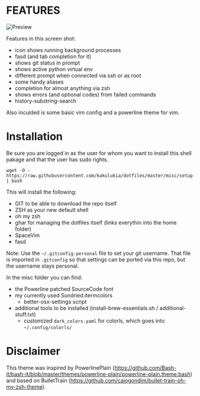 FEATURES
========

![Preview](http://raw.github.com/kakulukia/dotfiles/master/misc/img/preview.png)

Features in this screen shot:

* icon shows running background processes
* fasd (and tab completion for it)
* shows git status in prompt
* shows active python virtual env
* different prompt when connected via ssh or as root
* some handy aliases
* completion for almost anything via zsh
* shows errors (and optional codes) from failed commands
* history-substring-search
  
Also inculded is some basic vim config and a powerline theme for vim.

Installation
==============

Be sure you are logged in as the user for whom you want to install this shell pakage and that the user has sudo rights.

    wget -O - https://raw.githubusercontent.com/kakulukia/dotfiles/master/misc/setup.sh | bash

This will install the following:

* GIT to be able to download the repo itself
* ZSH as your new default shell
* oh my zsh
* ghar for managing the dotfiles itself (links everythin into the home folder)
* SpaceVim
* fasd
  
Note: Use the `~/.gitconfig-personal` file to set your git username. That file is imported in `.gitconfig` so that settings can be ported via this repo, but the username stays personal.

In the misc folder you can find:

* the Powerline patched SourceCode font
* my currently used Sundried.itermcolors
    * better-osx-settings script
* additional tools to be installed (install-brew-essentials.sh / additional-stuff.txt)
    * customized `dark_colors.yaml` for colorls, which goes into `~/.config/colorls/`

Disclaimer
===========

This theme was inspired by PowerlinePlain (https://github.com/Bash-it/bash-it/blob/master/themes/powerline-plain/powerline-plain.theme.bash) and based on BulletTrain (https://github.com/caiogondim/bullet-train-oh-my-zsh-theme).

